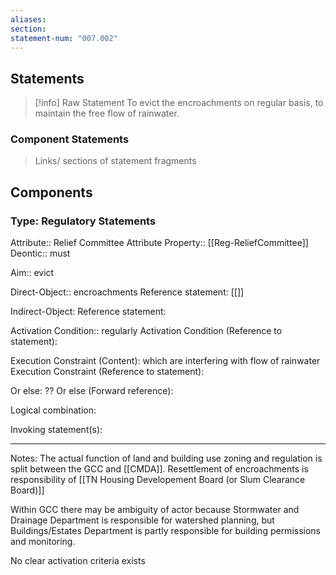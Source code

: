 ```yaml
---
aliases: 
section: 
statement-num: "007.002"
---
```

## Statements 
> [!info] Raw Statement
> To evict the encroachments on regular basis, to maintain the free flow of rainwater. 

### Component Statements
> Links/ sections of statement fragments 
## Components

### Type: Regulatory Statements
Attribute:: Relief Committee
	Attribute Property:: [[Reg-ReliefCommittee]]
Deontic:: must

Aim:: evict

Direct-Object:: encroachments
	Reference statement: [[]]

Indirect-Object:
	Reference statement:

Activation Condition:: regularly
	Activation Condition (Reference to statement):

Execution Constraint (Content): which are interfering with flow of rainwater 
	Execution Constraint (Reference to statement): 

Or else: ??
	Or else (Forward reference):


Logical combination:

Invoking statement(s):

---
Notes: 
The actual function of land and building use zoning and regulation is split between the GCC and [[CMDA]]. Resettlement of encroachments is responsibility of [[TN Housing Developement Board (or Slum Clearance Board)]]

Within GCC there may be ambiguity of actor because Stormwater and Drainage Department is responsible for watershed planning, but Buildings/Estates Department is partly responsible for building permissions and monitoring. 

No clear activation criteria exists